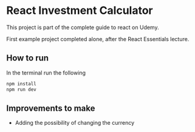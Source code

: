# React Investment Calculator

This project is part of the complete guide to react on Udemy.

First example project completed alone, after the React Essentials lecture.

## How to run

In the terminal run the following

```bash
npm install
npm run dev
```

## Improvements to make

- Adding the possibility of changing the currency
